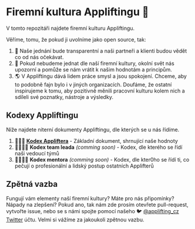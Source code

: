# Firemní kultura Appliftingu 🚀

V tomto repozitáři najdete firemní kulturu Appliftingu.

Věříme, tomu, že pokud ji uvolníme jako open source, tak:

1. 🔮 Naše jednání bude transparentní a naši partneři a klienti budou vědět co od nás očekávat. 
2. 🔄 Pokud nebudeme jednat dle naší firemní kultury, okolní svět nás upozorní a pomůže se nám vrátit k našim hodnotám a principům.
3. 🌎 V Appliftingu dává lidem práce smysl a jsou spokojení. Chceme, aby to podobně fajn bylo i v jiných organizacích. Doufáme, že ostatní inspirujeme k tomu, aby pozitivně měnili pracovní kulturu kolem nich a sdíleli své poznatky, nástroje a výsledky.



## Kodexy Appliftingu

Níže najdete niterní dokumenty Appliftingu, dle kterých se u nás řídíme.

1. 📜🚀📜 [**Kodex Appliftera**](./kodex-appliftera.md) - Základní dokument, shrnující naše hodnoty
2. 📜👨‍✈️📜 **Kodex team leada** *(comming soon)* - Kodex, dle kterého se řídí naši vedoucí týmů
3. 📜👨‍🏫📜 **Kodex mentora** *(comming soon)* - Kodex, dle kter0ho se řídí ti, co pečují o profesionální a lidský postup ostatních Applifterů


## Zpětná vazba

Fungují vám elementy naší firemní kultury? Máte pro nás připomínky? Nápady na zlepšení? Pokud ano, tak nám zde prosím otevřete pull-request, vytvořte issue, nebo se s námi spojte pomocí našeho 🐦 [@applifting_cz Twitter](https://twitter.com/applifting_cz) účtu. Velmi si vážíme za jakoukoli zpětnou vazbu.

